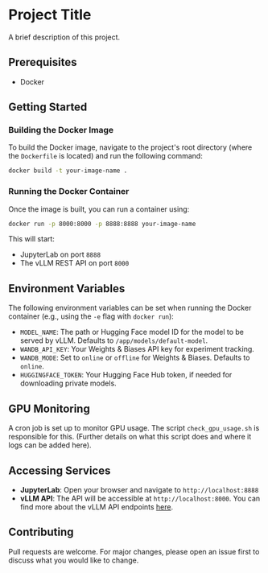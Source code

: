 # Project Title

A brief description of this project.

## Prerequisites

- Docker

## Getting Started

### Building the Docker Image

To build the Docker image, navigate to the project's root directory (where the `Dockerfile` is located) and run the following command:

```bash
docker build -t your-image-name .
```

### Running the Docker Container

Once the image is built, you can run a container using:

```bash
docker run -p 8000:8000 -p 8888:8888 your-image-name
```

This will start:

- JupyterLab on port `8888`
- The vLLM REST API on port `8000`

## Environment Variables

The following environment variables can be set when running the Docker container (e.g., using the `-e` flag with `docker run`):

- `MODEL_NAME`: The path or Hugging Face model ID for the model to be served by vLLM. Defaults to `/app/models/default-model`.
- `WANDB_API_KEY`: Your Weights & Biases API key for experiment tracking.
- `WANDB_MODE`: Set to `online` or `offline` for Weights & Biases. Defaults to `online`.
- `HUGGINGFACE_TOKEN`: Your Hugging Face Hub token, if needed for downloading private models.

## GPU Monitoring

A cron job is set up to monitor GPU usage. The script `check_gpu_usage.sh` is responsible for this. (Further details on what this script does and where it logs can be added here).

## Accessing Services

- **JupyterLab**: Open your browser and navigate to `http://localhost:8888`
- **vLLM API**: The API will be accessible at `http://localhost:8000`. You can find more about the vLLM API endpoints [here](https://vllm.readthedocs.io/en/latest/serving/openai_compatible_server.html).

## Contributing

Pull requests are welcome. For major changes, please open an issue first to discuss what you would like to change.

